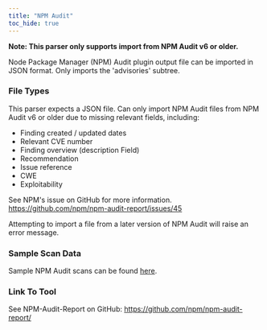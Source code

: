 ```yaml
---
title: "NPM Audit"
toc_hide: true
---
```


**Note: This parser only supports import from NPM Audit v6 or older.**

Node Package Manager (NPM) Audit plugin output file can be imported in
JSON format. Only imports the \'advisories\' subtree.

### File Types
This parser expects a JSON file.  Can only import NPM Audit files from NPM Audit v6 or older due to missing relevant fields, including:

- Finding created / updated dates
- Relevant CVE number
- Finding overview (description Field)
- Recommendation
- Issue reference
- CWE
- Exploitability

See NPM's issue on GitHub for more information.  https://github.com/npm/npm-audit-report/issues/45

Attempting to import a file from a later version of NPM Audit will raise an error message.

### Sample Scan Data
Sample NPM Audit scans can be found [here](https://github.com/DefectDojo/django-DefectDojo/tree/master/unittests/scans/npm_audit).

### Link To Tool
See NPM-Audit-Report on GitHub: https://github.com/npm/npm-audit-report/

